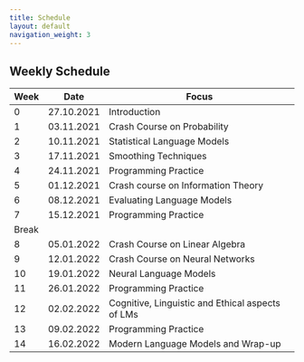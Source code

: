 ```yaml
---
title: Schedule
layout: default
navigation_weight: 3
---
```


## Weekly Schedule

|Week| Date | Focus    |
|----|----------|----------|
| 0 |27.10.2021 | Introduction |
| 1 |03.11.2021 | Crash Course on Probability |
| 2 |10.11.2021 | Statistical Language Models |
| 3 |17.11.2021 | Smoothing Techniques |
| 4 |24.11.2021 | Programming Practice  |
| 5 |01.12.2021 | Crash course on Information Theory |
| 6 |08.12.2021 | Evaluating Language Models |
| 7 |15.12.2021 | Programming Practice |
| Break |  |  |   
| 8 |05.01.2022 | Crash Course on Linear Algebra |  
| 9 |12.01.2022 | Crash Course on Neural Networks |  
| 10 |19.01.2022 | Neural Language Models |
| 11 |26.01.2022 | Programming Practice |  
| 12 |02.02.2022 | Cognitive, Linguistic and Ethical aspects of LMs |
| 13 |09.02.2022 | Programming Practice |
| 14 |16.02.2022 | Modern Language Models and Wrap-up |
